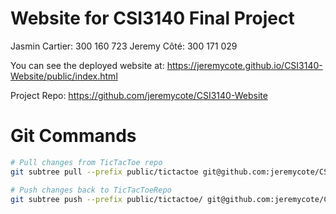 # Website for CSI3140 Final Project

Jasmin Cartier: 300 160 723
Jeremy Côté: 300 171 029

You can see the deployed website at: https://jeremycote.github.io/CSI3140-Website/public/index.html

Project Repo: https://github.com/jeremycote/CSI3140-Website

# Git Commands
```bash
# Pull changes from TicTacToe repo
git subtree pull --prefix public/tictactoe git@github.com:jeremycote/CSI3140-TicTacToe.git main --squash

# Push changes back to TicTacToeRepo
git subtree push --prefix public/tictactoe/ git@github.com:jeremycote/CSI3140-TicTacToe.git main
```
